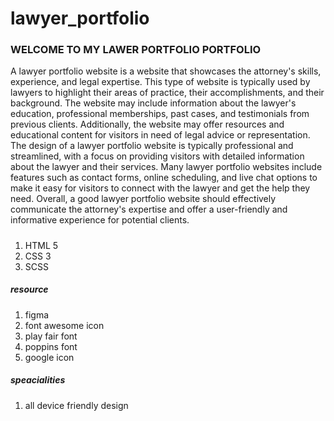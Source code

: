 # lawyer_portfolio
<h3>WELCOME TO MY LAWER PORTFOLIO PORTFOLIO</h3>
<p>A lawyer portfolio website is a website that showcases the attorney's skills, experience, and legal expertise. This
    type of website is typically used by lawyers to highlight their areas of practice, their accomplishments, and their
    background. The website may include information about the lawyer's education, professional memberships, past cases,
    and testimonials from previous clients. Additionally, the website may offer resources and educational content for
    visitors in need of legal advice or representation. The design of a lawyer portfolio website is typically
    professional and streamlined, with a focus on providing visitors with detailed information about the lawyer and
    their services. Many lawyer portfolio websites include features such as contact forms, online scheduling, and live
    chat options to make it easy for visitors to connect with the lawyer and get the help they need. Overall, a good
    lawyer portfolio website should effectively communicate the attorney's expertise and offer a user-friendly and
    informative experience for potential clients.</p>
<h5></h5>
<ol>
    <li>HTML 5</li>
    <li>CSS 3</li>
    <li>SCSS</li>
</ol>
<h5>resource</h5>
<ol>
    <li>figma</li>
    <li>font awesome icon</li>
    <li>play fair font</li>
    <li>poppins font</li>
    <li>google icon</li>
</ol>
<h5>speacialities</h5>
<ol>
    <li>all device friendly design</li>
</ol>
